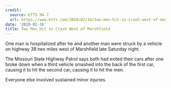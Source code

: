 ```yaml
---
credit:
  source: KTTS 94.7
  url: https://www.ktts.com/2020/02/16/two-men-hit-in-crash-west-of-marshfield/
date: '2020-02-16'
title: Two Men Hit in Crash West of Marshfield
---
```

One man is hospitalized after he and another man were struck by a vehicle on highway 38 two miles west of Marshfield late Saturday night.

The Missouri State Highway Patrol says both had exited their cars after one broke down when a third vehicle smashed into the back of the first car, causing it to hit the second car, causing it to hit the men.

Everyone else involved sustained minor injuries.
